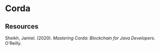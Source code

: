 # Corda

## Resources

Sheikh, Jamiel. (2020). _Mastering Corda: Blockchain for Java Developers_. O'Reilly.<br>
